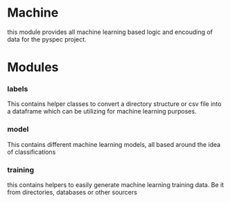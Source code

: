 # Machine

this module provides all machine learning based logic and encouding of data
for the pyspec project.

# Modules

### labels

This contains helper classes to convert a directory structure or csv file into a dataframe which can be utilizing for machine learning purposes.

### model

This contains different machine learning models, all based around the idea of classifications

### training

this contains helpers to easily generate machine learning training data. Be it from directories, databases or other sourcers

